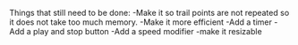 Things that still need to be done:
-Make it so trail points are not repeated so it does not take too much memory. 
-Make it more efficient
-Add a timer
-Add a play and stop button
-Add a speed modifier 
-make it resizable
